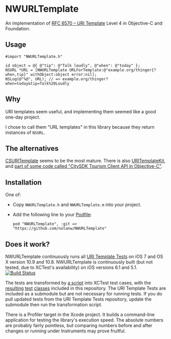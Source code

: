 # NWURLTemplate

An implementation of [RFC 6570 – URI Template][RFC 6570] Level 4 in Objective-C and Foundation.

[RFC 6570]: http://tools.ietf.org/html/rfc6570

## Usage

```objc
#import "NWURLTemplate.h"

id object = @{ @"tip": @"Talk loudly", @"when": @"today" };
NSURL *URL = [NWURLTemplate URLForTemplate:@"example.org/thinger{?when,tip}" withObject:object error:nil];
NSLog(@"%@", URL); // => example.org/thinger?when=today&tip=Talk%20Loudly
```

## Why

URI templates seem useful, and implementing them seemed like a good one-day project.

I chose to call them "URL templates" in this library because they return instances of `NSURL`.

## The alternatives

[CSURITemplate](https://github.com/cogenta/CSURITemplate) seems to be the most mature. There is also [URITemplateKit](https://github.com/BennettSmith/URITemplateKit), and [part of some code called "CitySDK Tourism Client API in Objective-C"](https://github.com/pcruz7/citysdk-wp5-objc/blob/master/UriTemplate.h).

## Installation

One of:

* Copy `NWURLTemplate.h` and `NWURLTemplate.m` into your project.
* Add the following line to your [Podfile][]:
    
    `pod "NWURLTemplate", :git => "https://github.com/nolanw/NWURLTemplate"`

[Podfile]: http://docs.cocoapods.org/podfile.html#pod

## Does it work?

NWURLTemplate continuously runs all [URI Template Tests][] on iOS 7 and OS X version 10.9 and 10.8. NWURLTemplate is continuously built (but not tested, due to XCTest's availability) on iOS versions 6.1 and 5.1. [![Build Status](https://travis-ci.org/nolanw/NWURLTemplate.png?branch=master)](https://travis-ci.org/nolanw/NWURLTemplate)

The tests are transformed by [a script](Tests/Support/transform-tests.rb) into XCTest test cases, with the [resulting](Tests/TestExamples.m) [test](Tests/TestExtended.m) [classes](Tests/TestNegative.m) included in this repository. The URI Template Tests are included as a submodule but are not necessary for running tests. If you do pull updated tests from the URI Template Tests repository, update the submodule then run the transformation script.

There is a Profiler target in the Xcode project. It builds a command-line application for testing the library's execution speed. The absolute numbers are probably fairly pointless, but comparing numbers before and after changes or running under Instruments may prove fruitful.

[URI Template Tests]: https://github.com/uri-templates/uritemplate-test
